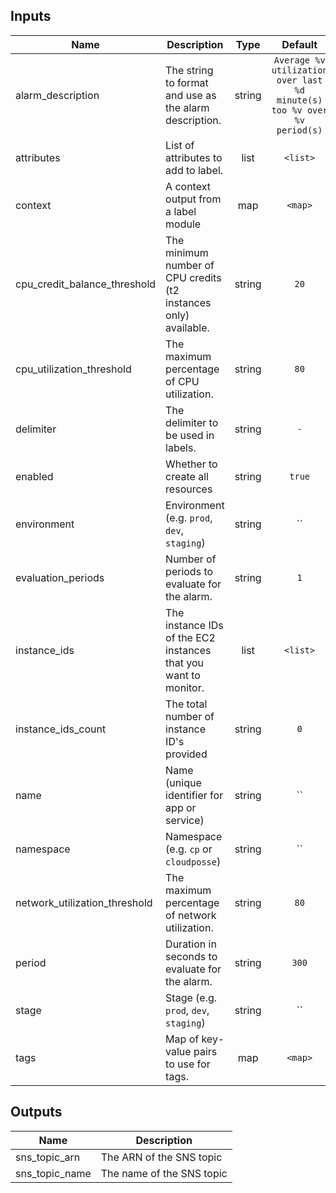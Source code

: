 ## Inputs

| Name | Description | Type | Default | Required |
|------|-------------|:----:|:-----:|:-----:|
| alarm_description | The string to format and use as the alarm description. | string | `Average %v utilization over last %d minute(s) too %v over %v period(s)` | no |
| attributes | List of attributes to add to label. | list | `<list>` | no |
| context | A context output from a label module | map | `<map>` | no |
| cpu_credit_balance_threshold | The minimum number of CPU credits (t2 instances only) available. | string | `20` | no |
| cpu_utilization_threshold | The maximum percentage of CPU utilization. | string | `80` | no |
| delimiter | The delimiter to be used in labels. | string | `-` | no |
| enabled | Whether to create all resources | string | `true` | no |
| environment | Environment (e.g. `prod`, `dev`, `staging`) | string | `` | no |
| evaluation_periods | Number of periods to evaluate for the alarm. | string | `1` | no |
| instance_ids | The instance IDs of the EC2 instances that you want to monitor. | list | `<list>` | no |
| instance_ids_count | The total number of instance ID's provided | string | `0` | no |
| name | Name (unique identifier for app or service) | string | `` | no |
| namespace | Namespace (e.g. `cp` or `cloudposse`) | string | `` | no |
| network_utilization_threshold | The maximum percentage of network utilization. | string | `80` | no |
| period | Duration in seconds to evaluate for the alarm. | string | `300` | no |
| stage | Stage (e.g. `prod`, `dev`, `staging`) | string | `` | no |
| tags | Map of key-value pairs to use for tags. | map | `<map>` | no |

## Outputs

| Name | Description |
|------|-------------|
| sns_topic_arn | The ARN of the SNS topic |
| sns_topic_name | The name of the SNS topic |

